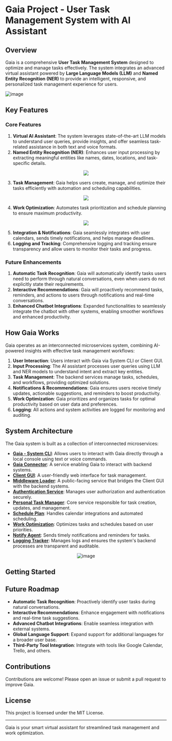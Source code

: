 # Gaia Project - User Task Management System with AI Assistant

## Overview
Gaia is a comprehensive **User Task Management System** designed to optimize and manage tasks effectively. The system integrates an advanced virtual assistant powered by **Large Language Models (LLM)** and **Named Entity Recognition (NER)** to provide an intelligent, responsive, and personalized task management experience for users.

![image](https://github.com/user-attachments/assets/fe2dc3d9-dd4e-4c70-9dae-254cdc995f94)

## Key Features
### **Core Features**
1. **Virtual AI Assistant**: The system leverages state-of-the-art LLM models to understand user queries, provide insights, and offer seamless task-related assistance in both text and voice formats.
2. **Named Entity Recognition (NER)**: Enhances user input processing by extracting meaningful entities like names, dates, locations, and task-specific details.
<div align="center">
  <img src="https://github.com/user-attachments/assets/5133e1a1-86d8-4a67-a914-c8922a15c635">
</div>

3. **Task Management**: Gaia helps users create, manage, and optimize their tasks efficiently with automation and scheduling capabilities.
<div align="center">
  <img src="https://github.com/user-attachments/assets/689e4e7b-54bb-4dea-89da-c9b3576ac7b1">
</div>

4. **Work Optimization**: Automates task prioritization and schedule planning to ensure maximum productivity.
<div align="center">
  <img src="https://github.com/user-attachments/assets/39ecbf5b-5a05-4dc2-8332-d688b3a2b973">
</div>

5. **Integration & Notifications**: Gaia seamlessly integrates with user calendars, sends timely notifications, and helps manage deadlines.
6. **Logging and Tracking**: Comprehensive logging and tracking ensure transparency and allow users to monitor their tasks and progress.

### **Future Enhancements**
1. **Automatic Task Recognition**: Gaia will automatically identify tasks users need to perform through natural conversations, even when users do not explicitly state their requirements.
2. **Interactive Recommendations**: Gaia will proactively recommend tasks, reminders, and actions to users through notifications and real-time conversations.
3. **Enhanced Chatbot Integrations**: Expanded functionalities to seamlessly integrate the chatbot with other systems, enabling smoother workflows and enhanced productivity.

## How Gaia Works
Gaia operates as an interconnected microservices system, combining AI-powered insights with effective task management workflows:
1. **User Interaction**: Users interact with Gaia via System CLI or Client GUI.
2. **Input Processing**: The AI assistant processes user queries using LLM and NER models to understand intent and extract key entities.
3. **Task Management**: The backend services manage tasks, schedules, and workflows, providing optimized solutions.
4. **Notifications & Recommendations**: Gaia ensures users receive timely updates, actionable suggestions, and reminders to boost productivity.
5. **Work Optimization**: Gaia prioritizes and organizes tasks for optimal productivity based on user data and preferences.
6. **Logging**: All actions and system activities are logged for monitoring and auditing.

## System Architecture
The Gaia system is built as a collection of interconnected microservices:
- **[Gaia - System CLI](https://github.com/Golde34/Gaia-Project/blob/dev/GAIA/README.md)**: Allows users to interact with Gaia directly through a local console using text or voice commands.  
- **[Gaia Connector](https://github.com/Golde34/Gaia-Project/blob/dev/gaia_connector/README.md)**: A service enabling Gaia to interact with backend systems.  
- **[Client GUI](https://github.com/Golde34/Gaia-Project/tree/main/client_gui)**: A user-friendly web interface for task management.  
- **[Middleware Loader](https://github.com/Golde34/Gaia-Project/tree/main/Middleware-Loader)**: A public-facing service that bridges the Client GUI with the backend systems.  
- **[Authentication Service](https://github.com/Golde34/Gaia-Project/tree/main/Authentication-Service)**: Manages user authorization and authentication securely.  
- **[Personal Task Manager](https://github.com/Golde34/Gaia-Project/tree/main/Personal-Task-Manager)**: Core service responsible for task creation, updates, and management.  
- **[Schedule Plan](https://github.com/Golde34/Gaia-Project/tree/main/Schedule-Plan)**: Handles calendar integrations and automated scheduling.  
- **[Work Optimization](https://github.com/Golde34/Gaia-Project/tree/main/Work-Optimization)**: Optimizes tasks and schedules based on user priorities.  
- **[Notify Agent](https://github.com/Golde34/Gaia-Project/tree/main/Notify-Agent)**: Sends timely notifications and reminders for tasks.  
- **[Logging Tracker](https://github.com/Golde34/Gaia-Project/tree/main/Logging-Tracker)**: Manages logs and ensures the system's backend processes are transparent and auditable. 


<div align="center">
  <img src="https://github.com/user-attachments/assets/77bc3dfd-dbd1-49c1-95b4-5d4567e3cdaa" alt="image">
</div>

## Getting Started

## Future Roadmap
- **Automatic Task Recognition**: Proactively identify user tasks during natural conversations.
- **Interactive Recommendations**: Enhance engagement with notifications and real-time task suggestions.
- **Advanced Chatbot Integrations**: Enable seamless integration with external systems.
- **Global Language Support**: Expand support for additional languages for a broader user base.
- **Third-Party Tool Integration**: Integrate with tools like Google Calendar, Trello, and others.

## Contributions
Contributions are welcome! Please open an issue or submit a pull request to improve Gaia.

## License
This project is licensed under the MIT License.

---
Gaia is your smart virtual assistant for streamlined task management and work optimization.


